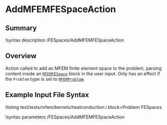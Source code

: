 # AddMFEMFESpaceAction

## Summary

!syntax description /FESpaces/AddMFEMFESpaceAction

## Overview

Action called to add an MFEM finite element space to the problem, parsing content inside an
[`MFEMFESpace`](source/fespaces/MFEMFESpace.md) block in the user input. Only has an effect if the
`Problem` type is set to [`MFEMProblem`](source/problem/MFEMProblem.md).

## Example Input File Syntax

!listing test/tests/mfem/kernels/heatconduction.i block=Problem FESpaces

!syntax parameters /FESpaces/AddMFEMFESpaceAction
